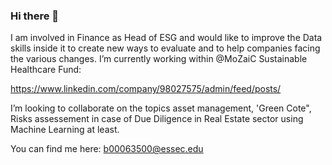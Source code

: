 ### Hi there 👋

I am involved in Finance as Head of ESG and would like to improve the Data skills inside it to create new ways to evaluate and to help companies facing the various changes.
I’m currently working within @MoZaiC Sustainable Healthcare Fund: 

https://www.linkedin.com/company/98027575/admin/feed/posts/

I’m looking to collaborate on the topics asset management, 'Green Cote", Risks assessement in case of Due Diligence in Real Estate sector using Machine Learning at least.

You can find me here: b00063500@essec.edu
